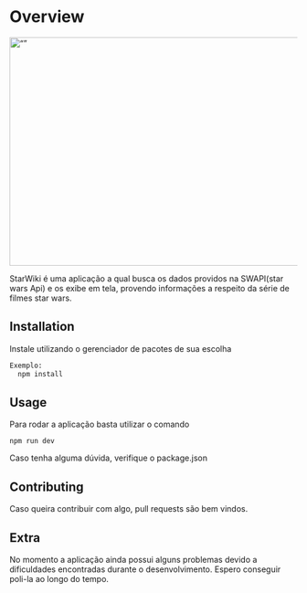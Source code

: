 # Overview

<img src="https://mir-s3-cdn-cf.behance.net/project_modules/max_1200/7b3deb32212593.5673bfaabefb9.png" alt= “” width="value" height="value" style="height: 400px; width:550px;">

StarWiki é uma aplicação a qual busca os dados providos na SWAPI(star wars Api) e os exibe em tela,
provendo informações a respeito da série de filmes star wars.

## Installation

Instale utilizando o gerenciador de pacotes de sua escolha

```bash
Exemplo:
  npm install
```

## Usage

Para rodar a aplicação basta utilizar o comando

```
npm run dev
```

Caso tenha alguma dúvida, verifique o package.json

## Contributing

Caso queira contribuir com algo, pull requests são bem vindos.

## Extra

No momento a aplicação ainda possui alguns problemas devido a dificuldades
encontradas durante o desenvolvimento. Espero conseguir poli-la ao longo do
tempo.

